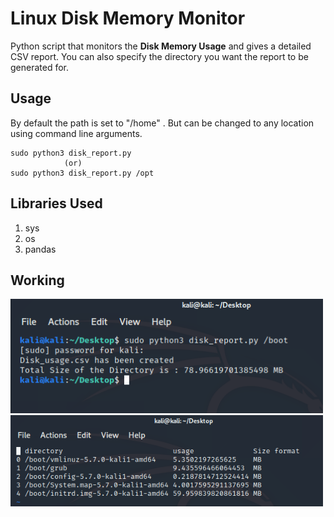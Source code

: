 # Linux Disk Memory Monitor

Python script that monitors the **Disk Memory Usage** and gives a detailed CSV report. You can also specify the directory you want the report to be generated for.

## Usage

By default the path is set to "/home" . But can be changed to any location using command line arguments.
```
sudo python3 disk_report.py
            (or)
sudo python3 disk_report.py /opt
```

## Libraries Used

1. sys
2. os
3. pandas

## Working

<img src="./working/script-usage.png" alt="usage" width="500">
<img src="./working/script-csv.png" alt="usage" width="500">
